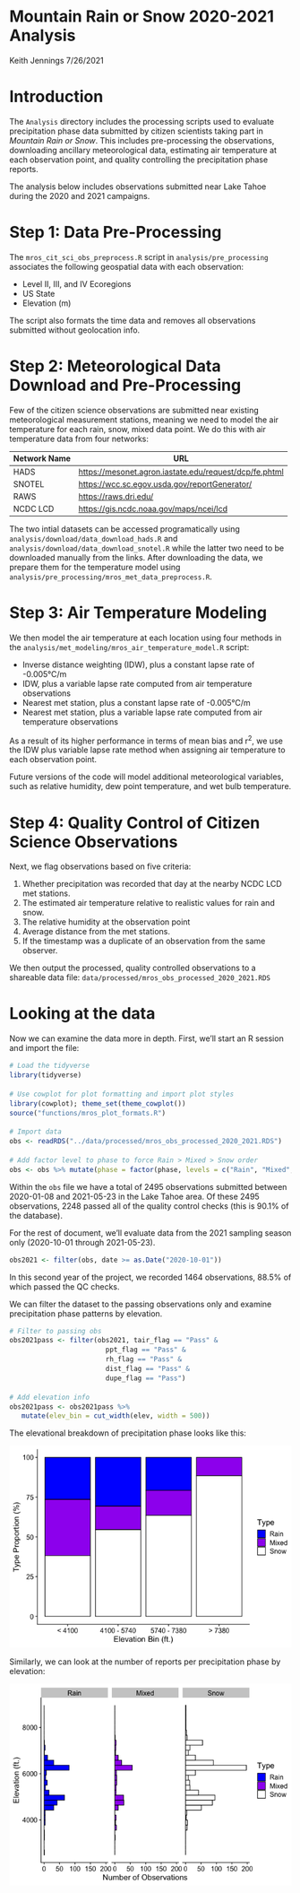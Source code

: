 Mountain Rain or Snow 2020-2021 Analysis
================
Keith Jennings
7/26/2021

# Introduction

The `Analysis` directory includes the processing scripts used to
evaluate precipitation phase data submitted by citizen scientists taking
part in *Mountain Rain or Snow*. This includes pre-processing the
observations, downloading ancillary meteorological data, estimating air
temperature at each observation point, and quality controlling the
precipitation phase reports.

The analysis below includes observations submitted near Lake Tahoe
during the 2020 and 2021 campaigns.

# Step 1: Data Pre-Processing

The `mros_cit_sci_obs_preprocess.R` script in `analysis/pre_processing`
associates the following geospatial data with each observation:

  - Level II, III, and IV Ecoregions
  - US State
  - Elevation (m)

The script also formats the time data and removes all observations
submitted without geolocation info.

# Step 2: Meteorological Data Download and Pre-Processing

Few of the citizen science observations are submitted near existing
meteorological measurement stations, meaning we need to model the air
temperature for each rain, snow, mixed data point. We do this with air
temperature data from four
networks:

| Network Name | URL                                                      |
| ------------ | -------------------------------------------------------- |
| HADS         | <https://mesonet.agron.iastate.edu/request/dcp/fe.phtml> |
| SNOTEL       | <https://wcc.sc.egov.usda.gov/reportGenerator/>          |
| RAWS         | <https://raws.dri.edu/>                                  |
| NCDC LCD     | <https://gis.ncdc.noaa.gov/maps/ncei/lcd>                |

The two intial datasets can be accessed programatically using
`analysis/download/data_download_hads.R` and
`analysis/download/data_download_snotel.R` while the latter two need to
be downloaded manually from the links. After downloading the data, we
prepare them for the temperature model using
`analysis/pre_processing/mros_met_data_preprocess.R`.

# Step 3: Air Temperature Modeling

We then model the air temperature at each location using four methods in
the `analysis/met_modeling/mros_air_temperature_model.R` script:

  - Inverse distance weighting (IDW), plus a constant lapse rate of
    -0.005°C/m
  - IDW, plus a variable lapse rate computed from air temperature
    observations
  - Nearest met station, plus a constant lapse rate of -0.005°C/m
  - Nearest met station, plus a variable lapse rate computed from air
    temperature observations

As a result of its higher performance in terms of mean bias and
r<sup>2</sup>, we use the IDW plus variable lapse rate method when
assigning air temperature to each observation point.

Future versions of the code will model additional meteorological
variables, such as relative humidity, dew point temperature, and wet
bulb temperature.

# Step 4: Quality Control of Citizen Science Observations

Next, we flag observations based on five criteria:

1.  Whether precipitation was recorded that day at the nearby NCDC LCD
    met stations.
2.  The estimated air temperature relative to realistic values for rain
    and snow.
3.  The relative humidity at the observation point
4.  Average distance from the met stations.
5.  If the timestamp was a duplicate of an observation from the same
    observer.

We then output the processed, quality controlled observations to a
shareable data file: `data/processed/mros_obs_processed_2020_2021.RDS`

# Looking at the data

Now we can examine the data more in depth. First, we’ll start an R
session and import the file:

``` r
# Load the tidyverse
library(tidyverse)

# Use cowplot for plot formatting and import plot styles
library(cowplot); theme_set(theme_cowplot())
source("functions/mros_plot_formats.R")

# Import data
obs <- readRDS("../data/processed/mros_obs_processed_2020_2021.RDS")

# Add factor level to phase to force Rain > Mixed > Snow order
obs <- obs %>% mutate(phase = factor(phase, levels = c("Rain", "Mixed", "Snow")))
```

Within the `obs` file we have a total of 2495 observations submitted
between 2020-01-08 and 2021-05-23 in the Lake Tahoe area. Of these 2495
observations, 2248 passed all of the quality control checks (this is
90.1% of the database).

For the rest of document, we’ll evaluate data from the 2021 sampling
season only (2020-10-01 through 2021-05-23).

``` r
obs2021 <- filter(obs, date >= as.Date("2020-10-01"))
```

In this second year of the project, we recorded 1464 observations, 88.5%
of which passed the QC checks.

We can filter the dataset to the passing observations only and examine
precipitation phase patterns by elevation.

``` r
# Filter to passing obs
obs2021pass <- filter(obs2021, tair_flag == "Pass" & 
                        ppt_flag == "Pass" & 
                        rh_flag == "Pass" &
                        dist_flag == "Pass" & 
                        dupe_flag == "Pass")

# Add elevation info
obs2021pass <- obs2021pass %>% 
   mutate(elev_bin = cut_width(elev, width = 500))
```

The elevational breakdown of precipitation phase looks like this:

![](README_files/figure-gfm/unnamed-chunk-4-1.png)<!-- -->

Similarly, we can look at the number of reports per precipitation phase
by elevation:

![](README_files/figure-gfm/unnamed-chunk-5-1.png)<!-- -->
